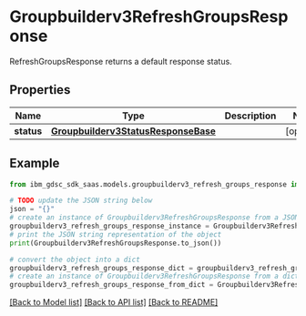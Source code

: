 # Groupbuilderv3RefreshGroupsResponse

RefreshGroupsResponse returns a default response status.

## Properties

Name | Type | Description | Notes
------------ | ------------- | ------------- | -------------
**status** | [**Groupbuilderv3StatusResponseBase**](Groupbuilderv3StatusResponseBase.md) |  | [optional] 

## Example

```python
from ibm_gdsc_sdk_saas.models.groupbuilderv3_refresh_groups_response import Groupbuilderv3RefreshGroupsResponse

# TODO update the JSON string below
json = "{}"
# create an instance of Groupbuilderv3RefreshGroupsResponse from a JSON string
groupbuilderv3_refresh_groups_response_instance = Groupbuilderv3RefreshGroupsResponse.from_json(json)
# print the JSON string representation of the object
print(Groupbuilderv3RefreshGroupsResponse.to_json())

# convert the object into a dict
groupbuilderv3_refresh_groups_response_dict = groupbuilderv3_refresh_groups_response_instance.to_dict()
# create an instance of Groupbuilderv3RefreshGroupsResponse from a dict
groupbuilderv3_refresh_groups_response_from_dict = Groupbuilderv3RefreshGroupsResponse.from_dict(groupbuilderv3_refresh_groups_response_dict)
```
[[Back to Model list]](../README.md#documentation-for-models) [[Back to API list]](../README.md#documentation-for-api-endpoints) [[Back to README]](../README.md)


